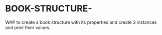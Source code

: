 # BOOK-STRUCTURE-
WAP to create a book structure with its properties and create 3 instances and print their values.
